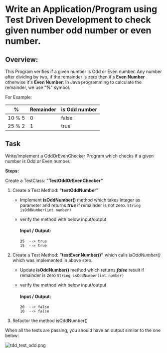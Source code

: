 # Write an Application/Program using Test Driven Development to check given number odd number or even number.

## Overview:
This Program verifies if a given number is Odd or Even number.
Any number after dividing by two, if the remainder is zero then it's **Even Number** otherwise it's **Even Number**.
In Java programming to calculate the remainder, we use "**%**" symbol.

For Example:

%  | Remainder | is Odd number 
--- | ---      | ---
10 % 5 | 0| false
25 % 2 | 1| true

## Task
Write/Implement a OddOrEvenChecker Program which checks if a given number is Odd or Even number.

**Steps:**

Create a TestClass:  **"TestOddOrEvenChecker"**
1. Create a Test Method: **"testOddNumber"** 
   * Implement **isOddNumber()** method which takes integer as parameter and returns **_true_** if remainder is not zero.
      `String isOddNumber(int number)`
   
   * verify the method with below input/output 
        #### Input / Output: 
         25  --> true
         15  --> true 
      
2. Create a Test Method: **"testEvenNumber()"** which calls _isOddNumber()_ which was implemented in above step.
    * Update **isOddNumber()** method which returns **_false_** result if remainder is zero
      `String isOddNumber(int number)`

    * verify the method with below input/output
      #### Input / Output:
          20  --> false
          10  --> false 
   
3. Refactor the method isOddNumber() 
 
When all the tests are passing, you should have an output similar to the one below:

 ![tdd_test_odd.png](tdd_test_odd.png)